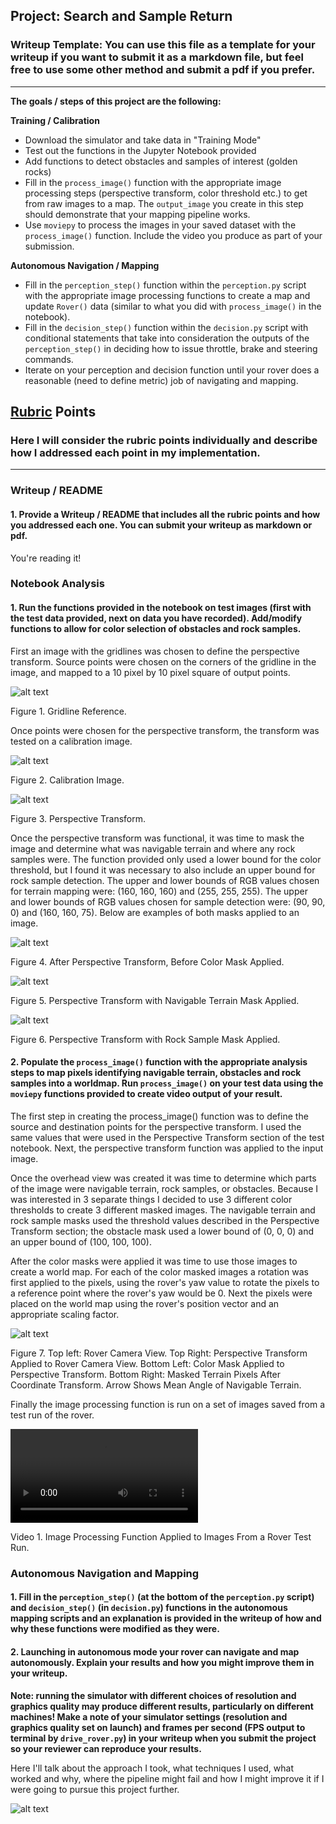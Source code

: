## Project: Search and Sample Return
### Writeup Template: You can use this file as a template for your writeup if you want to submit it as a markdown file, but feel free to use some other method and submit a pdf if you prefer.

---


**The goals / steps of this project are the following:**  

**Training / Calibration**  

* Download the simulator and take data in "Training Mode"
* Test out the functions in the Jupyter Notebook provided
* Add functions to detect obstacles and samples of interest (golden rocks)
* Fill in the `process_image()` function with the appropriate image processing steps (perspective transform, color threshold etc.) to get from raw images to a map.  The `output_image` you create in this step should demonstrate that your mapping pipeline works.
* Use `moviepy` to process the images in your saved dataset with the `process_image()` function.  Include the video you produce as part of your submission.

**Autonomous Navigation / Mapping**

* Fill in the `perception_step()` function within the `perception.py` script with the appropriate image processing functions to create a map and update `Rover()` data (similar to what you did with `process_image()` in the notebook). 
* Fill in the `decision_step()` function within the `decision.py` script with conditional statements that take into consideration the outputs of the `perception_step()` in deciding how to issue throttle, brake and steering commands. 
* Iterate on your perception and decision function until your rover does a reasonable (need to define metric) job of navigating and mapping.  

[//]: # (Image References)

[image1]: ./calibration_images/example_grid1.jpg
[image2]: ./calibration_images/example_rock1.jpg
[image3]: ./calibration_images/perspective_transform.png
[image4]: ./calibration_images/camera_view.png
[image5]: ./calibration_images/overhead_view.png
[image6]: ./calibration_images/rgb_thresh.png
[image7]: ./calibration_images/terrain_view.png
[image8]: ./calibration_images/rover_coords.png
[image9]: ./calibration_images/sample_thresh.png

[video1]: ./output/test_mapping_own_data.mp4

## [Rubric](https://review.udacity.com/#!/rubrics/916/view) Points
### Here I will consider the rubric points individually and describe how I addressed each point in my implementation.  

---
### Writeup / README

#### 1. Provide a Writeup / README that includes all the rubric points and how you addressed each one.  You can submit your writeup as markdown or pdf.  

You're reading it!

### Notebook Analysis
#### 1. Run the functions provided in the notebook on test images (first with the test data provided, next on data you have recorded). Add/modify functions to allow for color selection of obstacles and rock samples.
First an image with the gridlines was chosen to define the perspective transform. Source points were chosen on the corners of the gridline in the image, and mapped to a 10 pixel by 10 pixel square of output points.

![alt text][image1]

Figure 1. Gridline Reference.

Once points were chosen for the perspective transform, the transform was tested on a calibration image.

![alt text][image2]

Figure 2. Calibration Image.

![alt text][image3]

Figure 3. Perspective Transform.

Once the perspective transform was functional, it was time to mask the image and determine what was navigable terrain and where any rock samples were. The function provided only used a lower bound for the color threshold, but I found it was necessary to also include an upper bound for rock sample detection. The upper and lower bounds of RGB values chosen for terrain mapping were: (160, 160, 160) and (255, 255, 255). The upper and lower bounds of RGB values chosen for sample detection were: (90, 90, 0) and (160, 160, 75). Below are examples of both masks applied to an image.

![alt text][image3]

Figure 4. After Perspective Transform, Before Color Mask Applied.

![alt text][image6]

Figure 5. Perspective Transform with Navigable Terrain Mask Applied.

![alt text][image9]

Figure 6. Perspective Transform with Rock Sample Mask Applied.

#### 2. Populate the `process_image()` function with the appropriate analysis steps to map pixels identifying navigable terrain, obstacles and rock samples into a worldmap.  Run `process_image()` on your test data using the `moviepy` functions provided to create video output of your result. 
The first step in creating the process_image() function was to define the source and destination points for the perspective transform. I used the same values that were used in the Perspective Transform section of the test notebook. Next, the perspective transform function was applied to the input image. 

Once the overhead view was created it was time to determine which parts of the image were navigable terrain, rock samples, or obstacles. Because I was interested in 3 separate things I decided to use 3 different color thresholds to create 3 different masked images. The navigable terrain and rock sample masks used the threshold values described in the Perspective Transform section; the obstacle mask used a lower bound of (0, 0, 0) and an upper bound of (100, 100, 100).

After the color masks were applied it was time to use those images to create a world map. For each of the color masked images a rotation was first applied to the pixels, using the rover's yaw value to rotate the pixels to a reference point where the rover's yaw would be 0. Next the pixels were placed on the world map using the rover's position vector and an appropriate scaling factor.

![alt text][image8]

Figure 7. Top left: Rover Camera View.
Top Right: Perspective Transform Applied to Rover Camera View.
Bottom Left: Color Mask Applied to Perspective Transform.
Bottom Right: Masked Terrain Pixels After Coordinate Transform. Arrow Shows Mean Angle of Navigable Terrain.

Finally the image processing function is run on a set of images saved from a test run of the rover. 

![alt text][video1]

Video 1. Image Processing Function Applied to Images From a Rover Test Run.

### Autonomous Navigation and Mapping

#### 1. Fill in the `perception_step()` (at the bottom of the `perception.py` script) and `decision_step()` (in `decision.py`) functions in the autonomous mapping scripts and an explanation is provided in the writeup of how and why these functions were modified as they were.


#### 2. Launching in autonomous mode your rover can navigate and map autonomously.  Explain your results and how you might improve them in your writeup.  

**Note: running the simulator with different choices of resolution and graphics quality may produce different results, particularly on different machines!  Make a note of your simulator settings (resolution and graphics quality set on launch) and frames per second (FPS output to terminal by `drive_rover.py`) in your writeup when you submit the project so your reviewer can reproduce your results.**

Here I'll talk about the approach I took, what techniques I used, what worked and why, where the pipeline might fail and how I might improve it if I were going to pursue this project further.  



![alt text][image3]


